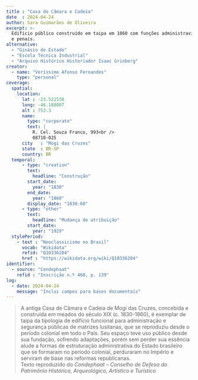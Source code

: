 ```yaml
---
title : "Casa de Câmara e Cadeia"
date  : 2024-04-24
author: Sara Guimarães de Oliveira
excerpt: >-
  Edifício público construído em taipa em 1860 com funções administravias
  e penais.
alternative:
  - "Ginásio do Estado"
  - "Escola Técnica Industrial" 
  - "Arquivo Histórico Historiador Isaac Grinberg"
creator:
  - name: "Veríssimo Afonso Fernandes"
    type: "personal"
coverage:
  spatial:
    location:
      lat : -23.521538  
      long: -46.188007
      alt : 753.3
      name:
        type: "corporate"
        text: |
          R. Cel. Souza Franco, 993<br />
          08710-025
      city   : "Mogi das Cruzes"
      state  : BR-SP
      country: BR
  temporal:
      - type: "creation"
        text:
          headline: "Construção"
        start_date:
          year: "1830"
        end_date:
          year: "1860"
        display_date: "1830-60"
      - type: "other"
        text:
          headline: "Mudança de atribuição"
        start_date:
          year: "1929"
  stylePeriod:
    - text : "Neoclassicismo no Brasil"
      vocab: "Wikidata"
      refid: "Q10336204"
      href : "https://wikidata.org/wiki/Q10336204"
identifier:
  - source: "Condephaat"
    refid : "Inscrição n.º 460, p. 139"
log:
  - date: 2024-04-24
    message: "Inclui campos para bases documentais"
---
```


<blockquote>
A antiga Casa de Câmara e Cadeia de Mogi das Cruzes, concebida e
construída em meados do século XIX (c. 1830-1860), é exemplar de taipa
da tipologia de edifício funcional para administração e segurança
públicas de matrizes lusitanas, que se reproduziu desde o período
colonial em todo o País. Seu espaço teve uso público desde sua fundação,
sofrendo adaptações, porém sem perder sua essência alude a formas de
estruturação administrativa do Estado brasileiro que se formaram no
período colonial, perduraram no Império e serviram de base nas reformas
republicanas.

  <footer class="figure-caption">Texto reproduzido
  do <cite>Condephaat – Conselho de Defesa do Patrimônio Histórico,
  Arqueológico, Artístico e Turístico</cite></footer>
</blockquote>
